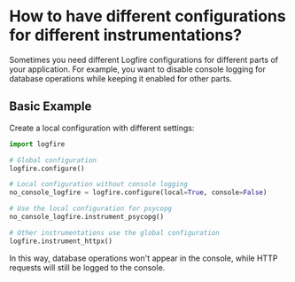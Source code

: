 # How to have different configurations for different instrumentations?

Sometimes you need different Logfire configurations for different parts of your application. For example, you want to disable console logging for database operations while keeping it enabled for other parts.

## Basic Example

Create a local configuration with different settings:

```python
import logfire

# Global configuration
logfire.configure()

# Local configuration without console logging
no_console_logfire = logfire.configure(local=True, console=False)

# Use the local configuration for psycopg
no_console_logfire.instrument_psycopg()

# Other instrumentations use the global configuration
logfire.instrument_httpx()
```

In this way, database operations won't appear in the console, while HTTP requests will still be logged to the console.
